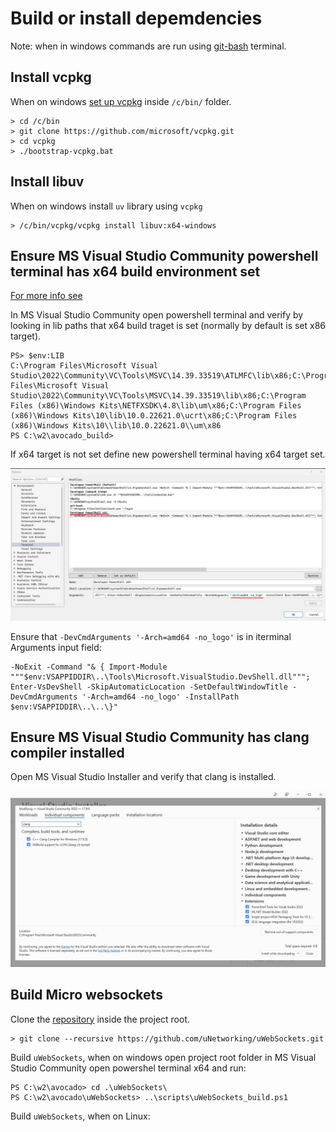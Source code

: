 # Build or install depemdencies

Note: when in windows commands are run using [git-bash](https://git-scm.com/downloads) terminal.

## Install vcpkg

When on windows [set up vcpkg](https://learn.microsoft.com/en-us/vcpkg/get_started/get-started?pivots=shell-cmd) inside `/c/bin/` folder. 

```
> cd /c/bin
> git clone https://github.com/microsoft/vcpkg.git
> cd vcpkg
> ./bootstrap-vcpkg.bat
```

## Install libuv

When on windows install `uv` library using `vcpkg`

```
> /c/bin/vcpkg/vcpkg install libuv:x64-windows
```
## Ensure MS Visual Studio Community powershell terminal has x64 build environment set

[For more info see](https://learn.microsoft.com/en-us/visualstudio/ide/reference/command-prompt-powershell?view=vs-2022)

In MS Visual Studio Community open powershell terminal and verify by looking in lib paths that x64 build traget is set (normally by default is set x86 target).

```
PS> $env:LIB
C:\Program Files\Microsoft Visual Studio\2022\Community\VC\Tools\MSVC\14.39.33519\ATLMFC\lib\x86;C:\Program Files\Microsoft Visual Studio\2022\Community\VC\Tools\MSVC\14.39.33519\lib\x86;C:\Program Files (x86)\Windows Kits\NETFXSDK\4.8\lib\um\x86;C:\Program Files (x86)\Windows Kits\10\lib\10.0.22621.0\ucrt\x86;C:\Program Files (x86)\Windows Kits\10\\lib\10.0.22621.0\\um\x86
PS C:\w2\avocado_build>
```

If x64 target is not set define new powershell terminal having x64 target set. 

![powersell terminal x64](doc/img/terminal_powershell_x64.jpg)

Ensure that `-DevCmdArguments '-Arch=amd64 -no_logo'` is in iterminal Arguments input field:

```
-NoExit -Command "& { Import-Module """$env:VSAPPIDDIR\..\Tools\Microsoft.VisualStudio.DevShell.dll"""; Enter-VsDevShell -SkipAutomaticLocation -SetDefaultWindowTitle -DevCmdArguments '-Arch=amd64 -no_logo' -InstallPath $env:VSAPPIDDIR\..\..\}"
```

## Ensure MS Visual Studio Community has clang compiler installed

Open MS Visual Studio Installer  and verify that clang is installed.

![ msva installerc settings ](doc/img/msvc_installer_settings_clang.jpg)




## Build Micro websockets

Clone the [repository](https://github.com/uNetworking/uWebSockets.git) inside the project root.

```
> git clone --recursive https://github.com/uNetworking/uWebSockets.git
```

Build `uWebSockets`, when on windows open project root folder in  MS Visual Studio Community open  powershel terminal x64 and run:

```
PS C:\w2\avocado> cd .\uWebSockets\
PS C:\w2\avocado\uWebSockets> ..\scripts\uWebSockets_build.ps1

```

Build `uWebSockets`, when on Linux:




